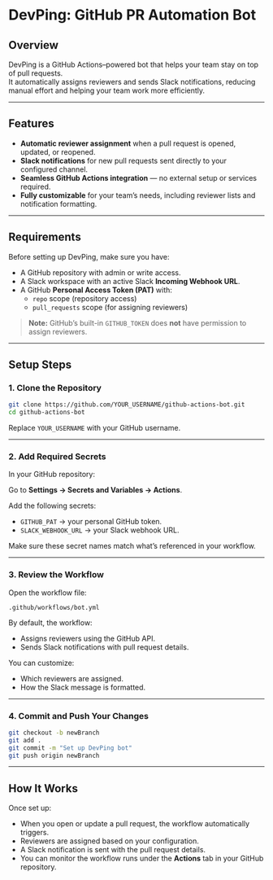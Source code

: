 # DevPing: GitHub PR Automation Bot

## Overview

DevPing is a GitHub Actions–powered bot that helps your team stay on top of pull requests.  
It automatically assigns reviewers and sends Slack notifications, reducing manual effort and helping your team work more efficiently.

---

## Features

- **Automatic reviewer assignment** when a pull request is opened, updated, or reopened.
- **Slack notifications** for new pull requests sent directly to your configured channel.
- **Seamless GitHub Actions integration** — no external setup or services required.
- **Fully customizable** for your team’s needs, including reviewer lists and notification formatting.

---

## Requirements

Before setting up DevPing, make sure you have:

- A GitHub repository with admin or write access.
- A Slack workspace with an active Slack **Incoming Webhook URL**.
- A GitHub **Personal Access Token (PAT)** with:
  - `repo` scope (repository access)
  - `pull_requests` scope (for assigning reviewers)

> **Note:** GitHub’s built-in `GITHUB_TOKEN` does **not** have permission to assign reviewers.

---

## Setup Steps

### 1. Clone the Repository

```bash
git clone https://github.com/YOUR_USERNAME/github-actions-bot.git
cd github-actions-bot
```

Replace `YOUR_USERNAME` with your GitHub username.

---

### 2. Add Required Secrets

In your GitHub repository:

Go to **Settings → Secrets and Variables → Actions**.

Add the following secrets:

- `GITHUB_PAT` → your personal GitHub token.
- `SLACK_WEBHOOK_URL` → your Slack webhook URL.

Make sure these secret names match what’s referenced in your workflow.

---

### 3. Review the Workflow

Open the workflow file:

```
.github/workflows/bot.yml
```

By default, the workflow:

- Assigns reviewers using the GitHub API.
- Sends Slack notifications with pull request details.

You can customize:
- Which reviewers are assigned.
- How the Slack message is formatted.

---

### 4. Commit and Push Your Changes

```bash
git checkout -b newBranch
git add .
git commit -m "Set up DevPing bot"
git push origin newBranch
```

---

## How It Works

Once set up:

- When you open or update a pull request, the workflow automatically triggers.
- Reviewers are assigned based on your configuration.
- A Slack notification is sent with the pull request details.
- You can monitor the workflow runs under the **Actions** tab in your GitHub repository.
